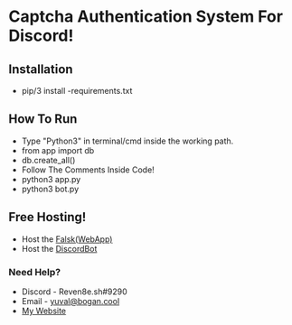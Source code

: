 # Captcha Authentication System For Discord!


## Installation
- pip/3 install -requirements.txt


## How To Run
- Type "Python3" in terminal/cmd inside the working path.
- from app import db
- db.create_all()
- Follow The Comments Inside Code!
- python3 app.py
- python3 bot.py

## Free Hosting!
- Host the [Falsk(WebApp)](https://www.youtube.com/watch?v=Li0Abz-KT78)
- Host the [DiscordBot](https://www.youtube.com/watch?v=OOmH0eBVpcw&ab_channel=JacobAllenJacobAllen)


### Need Help?
- Discord - Reven8e.sh#9290
- Email - yuval@bogan.cool
- [My Website](https://www.bogan.cool)

